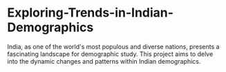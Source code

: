 # Exploring-Trends-in-Indian-Demographics
India, as one of the world's most populous and diverse nations, presents a fascinating landscape for demographic study. This project aims to delve into the dynamic changes and patterns within Indian demographics.
